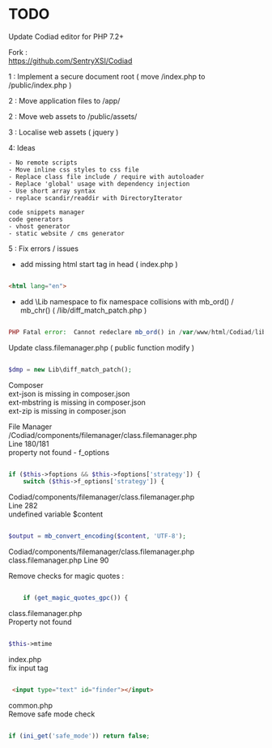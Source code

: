 # TODO    
  
Update Codiad editor for PHP 7.2+  

Fork :  
https://github.com/SentryXSI/Codiad  

1 : Implement a secure document root ( move /index.php to /public/index.php )   
   
2 : Move application files to /app/  

2 : Move web assets to /public/assets/    
  
3 : Localise web assets ( jquery ) 


4: Ideas 

    - No remote scripts    
    - Move inline css styles to css file  
    - Replace class file include / require with autoloader      
    - Replace 'global' usage with dependency injection   
    - Use short array syntax   
    - replace scandir/readdir with DirectoryIterator        

    code snippets manager  
    code generators  
    - vhost generator  
    - static website / cms generator      

5 : Fix errors / issues  
 
  - add missing html start tag in head ( index.php )    

```html

<html lang="en">
```
   
  - add \Lib namespace to fix namespace collisions with mb_ord() / mb_chr() ( /lib/diff_match_patch.php )   

```php

PHP Fatal error:  Cannot redeclare mb_ord() in /var/www/html/Codiad/lib/diff_match_patch.php on line 2079

```

Update class.filemanager.php ( public function modify )  

```php

$dmp = new Lib\diff_match_patch();

```
  
Composer  
ext-json is missing in composer.json    
ext-mbstring is missing in composer.json  
ext-zip is missing in composer.json  
  
File Manager  
/Codiad/components/filemanager/class.filemanager.php  
Line 180/181  
property not found - f_options  

```php

if ($this->foptions && $this->foptions['strategy']) {
    switch ($this->f_options['strategy']) {

```
  
Codiad/components/filemanager/class.filemanager.php  
Line 282  
undefined variable $content  


```php

$output = mb_convert_encoding($content, 'UTF-8');

```

Codiad/components/filemanager/class.filemanager.php  
class.filemanager.php
Line 90

Remove checks for magic quotes :

```php

    if (get_magic_quotes_gpc()) {

```

class.filemanager.php  
Property not found  

```php

$this->mtime

```






index.php  
fix input tag  

```html

 <input type="text" id="finder"></input>

```

common.php  
Remove safe mode check  

```php

if (ini_get('safe_mode')) return false;

```




